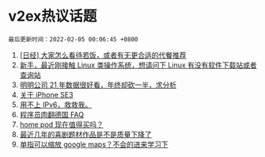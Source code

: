 # v2ex热议话题

`最后更新时间：2022-02-05 00:06:45 +0800`

1. [[日经] 大家怎么看待若饭，或者有无更合适的代餐推荐](https://www.v2ex.com/t/831880)
1. [新手，最近刚接触 Linux 类操作系统，想请问下 Linux 有没有软件下载站或者查询站](https://www.v2ex.com/t/831905)
1. [明明公司 21 年数据很好看，年终却砍一半，求分析](https://www.v2ex.com/t/831847)
1. [关于 iPhone SE3](https://www.v2ex.com/t/831826)
1. [用不上 IPv6，救救我。](https://www.v2ex.com/t/831839)
1. [程序员肉翻德国 FAQ](https://www.v2ex.com/t/831831)
1. [home pod 现在值得买吗？](https://www.v2ex.com/t/831891)
1. [最近几年的喜剧题材作品是不是质量下降了](https://www.v2ex.com/t/831901)
1. [单指可以缩放 google maps？不会的进来学习下](https://www.v2ex.com/t/831832)

